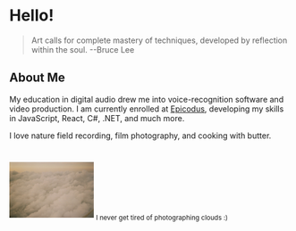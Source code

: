 # Hello! 

> Art calls for complete mastery of techniques, developed by reflection within the soul. --Bruce Lee

## About Me 

My education in digital audio drew me into voice-recognition software and video production. I am currently enrolled at [Epicodus](https://www.epicodus.com/what-to-expect), developing my skills in JavaScript, React, C#, .NET, and much more. 

I love nature field recording, film photography, and cooking with butter.

# 

<img src='img/clouds.JPG' alt='ariel view of fluffy, golden cloud tops' style="height:100px; width: auto">
<sub>I never get tired of photographing clouds :)</sub>
